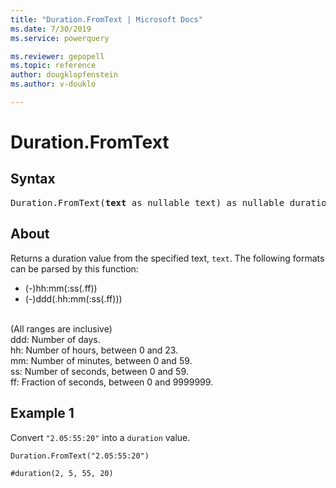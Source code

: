 ```yaml
---
title: "Duration.FromText | Microsoft Docs"
ms.date: 7/30/2019
ms.service: powerquery

ms.reviewer: gepopell
ms.topic: reference
author: dougklopfenstein
ms.author: v-douklo

---
```

# Duration.FromText

## Syntax

<pre>
Duration.FromText(<b>text</b> as nullable text) as nullable duration
</pre>
  
## About  
Returns a duration value from the specified text, `text`. The following formats can be parsed by this function: <ul> <li>(-)hh:mm(:ss(.ff)) </li> <li>(-)ddd(.hh:mm(:ss(.ff))) </li> </ul> <br> (All ranges are inclusive)<br> ddd: Number of days.<br> hh: Number of hours, between 0 and 23.<br> mm: Number of minutes, between 0 and 59.<br> ss: Number of seconds, between 0 and 59.<br> ff: Fraction of seconds, between 0 and 9999999.

## Example 1
Convert `"2.05:55:20"` into a `duration` value.

```powerquery-m
Duration.FromText("2.05:55:20")
```

`#duration(2, 5, 55, 20)`

